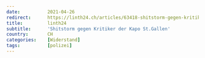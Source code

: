 ```yaml
---
date:          2021-04-26
redirect:      https://linth24.ch/articles/63418-shitstorm-gegen-kritiker-der-kapo-st-gallen
title:         linth24
subtitle:      'Shitstorm gegen Kritiker der Kapo St.Gallen'
country:       CH
categories:    [Widerstand]
tags:          [polizei]
---
```

